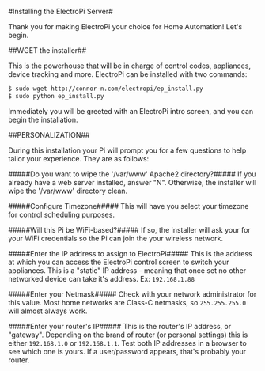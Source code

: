 #Installing the ElectroPi Server#

Thank you for making ElectroPi your choice for Home Automation! Let's begin.

##WGET the installer##

This is the powerhouse that will be in charge of control codes, appliances, device tracking and more. ElectroPi can be installed with two commands:

```bash
$ sudo wget http://connor-n.com/electropi/ep_install.py
$ sudo python ep_install.py
```

Immediately you will be greeted with an ElectroPi intro screen, and you can begin the installation.

##PERSONALIZATION##

During this installation your Pi will prompt you for a few questions to help tailor your experience. They are as follows:

#####Do you want to wipe the '/var/www' Apache2 directory?#####
If you already have a web server installed, answer "N". Otherwise, the installer will wipe the '/var/www' directory clean.

#####Configure Timezone#####
This will have you select your timezone for control scheduling purposes.

#####Will this Pi be WiFi-based?#####
If so, the installer will ask your for your WiFi credentials so the Pi can join the your wireless network.

#####Enter the IP address to assign to ElectroPi#####
This is the address at which you can access the ElectroPi control screen to switch your appliances. This is a "static" IP address - meaning that once set no other networked device can take it's address. Ex: `192.168.1.88`

#####Enter your Netmask#####
Check with your network administrator for this value. Most home networks are Class-C netmasks, so `255.255.255.0` will almost always work.

#####Enter your router's IP#####
This is the router's IP address, or "gateway". Depending on the brand of router (or personal settings) this is either `192.168.1.0` or `192.168.1.1`. Test both IP addresses in a browser to see which one is yours. If a user/password appears, that's probably your router.
